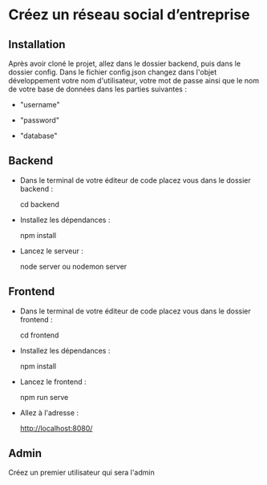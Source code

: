 ﻿# Créez un réseau social d’entreprise


## Installation


Après avoir cloné le projet, allez dans le dossier backend, puis dans le dossier config.
Dans le fichier config.json changez dans l'objet développement votre nom d'utilisateur, votre mot de passe ainsi que le nom de votre base de données dans les parties suivantes :

 - "username"

 - "password"

 - "database"

## Backend

 - Dans le terminal de votre éditeur de code placez vous dans le dossier backend :
 
      cd backend
      
 - Installez les dépendances :
   
   npm install
   
 - Lancez le serveur :
 
   node server ou nodemon server

## Frontend

 - Dans le terminal de votre éditeur de code placez vous dans le dossier frontend :
 
      cd frontend
      
 - Installez les dépendances :
   
   npm install
   
 - Lancez le frontend :
 
    npm run serve
    
 - Allez à l'adresse :
  
   [http://localhost:8080/](http://localhost:8080/)

## Admin

Créez un premier utilisateur qui sera l'admin 


